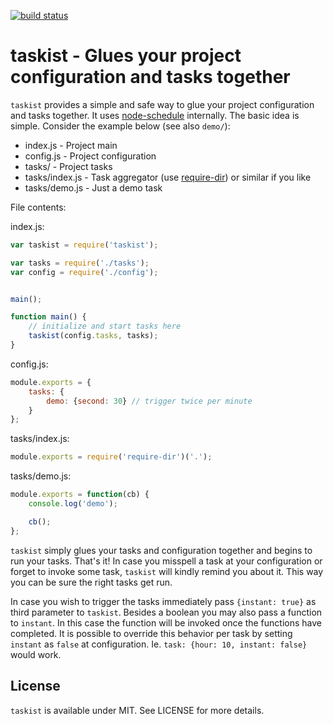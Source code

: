 [![build status](https://secure.travis-ci.org/bebraw/taskist.png)](http://travis-ci.org/bebraw/taskist)
# taskist - Glues your project configuration and tasks together

`taskist` provides a simple and safe way to glue your project configuration and tasks together. It uses [node-schedule](https://npmjs.org/package/node-schedule) internally. The basic idea is simple. Consider the example below (see also `demo/`):

* index.js - Project main
* config.js - Project configuration
* tasks/ - Project tasks
* tasks/index.js - Task aggregator (use [require-dir](https://npmjs.org/package/require-dir)) or similar if you like
* tasks/demo.js - Just a demo task

File contents:

index.js:
```js
var taskist = require('taskist');

var tasks = require('./tasks');
var config = require('./config');


main();

function main() {
    // initialize and start tasks here
    taskist(config.tasks, tasks);
}
```

config.js:
```js
module.exports = {
    tasks: {
        demo: {second: 30} // trigger twice per minute
    }
};
```

tasks/index.js:
```js
module.exports = require('require-dir')('.');
```

tasks/demo.js:
```js
module.exports = function(cb) {
    console.log('demo');

    cb();
};
```

`taskist` simply glues your tasks and configuration together and begins to run your tasks. That's it! In case you misspell a task at your configuration or forget to invoke some task, `taskist` will kindly remind you about it. This way you can be sure the right tasks get run.

In case you wish to trigger the tasks immediately pass `{instant: true}` as third parameter to `taskist`. Besides a boolean you may also pass a function to `instant`. In this case the function will be invoked once the functions have completed. It is possible to override this behavior per task by setting `instant` as `false` at configuration. Ie. `task: {hour: 10, instant: false}` would work.

## License

`taskist` is available under MIT. See LICENSE for more details.

